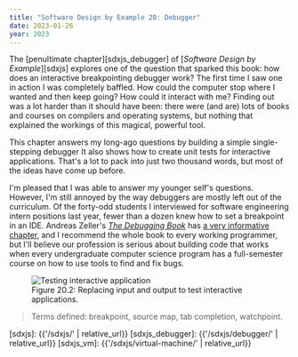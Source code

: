 ```yaml
---
title: "Software Design by Example 20: Debugger"
date: 2023-01-26
year: 2023
---
```


The [penultimate chapter][sdxjs_debugger] of [*Software Design by Example*][sdxjs]
explores one of the question that sparked this book:
how does an interactive breakpointing debugger work?
The first time I saw one in action I was completely baffled.
How could the computer stop where I wanted and then keep going?
How could it interact with me?
Finding out was a lot harder than it should have been:
there were (and are) lots of books and courses on compilers and operating systems,
but nothing that explained the workings of this magical, powerful tool.

This chapter answers my long-ago questions by building a simple single-stepping debugger
It also shows how to create unit tests for interactive applications.
That's a lot to pack into just two thousand words,
but most of the ideas have come up before.

I'm pleased that I was able to answer my younger self's questions.
However,
I'm still annoyed by the way debuggers are mostly left out of the curriculum.
Of the forty-odd students I interviewed for software engineering intern positions last year,
fewer than a dozen knew how to set a breakpoint in an IDE.
Andreas Zeller's [*The Debugging Book*][debugging_book] has [a very informative chapter][debugging_chapter],
and I recommend the whole book to every working programmer,
but I'll believe our profession is serious about building code that works
when every undergraduate computer science program has a full-semester course
on how to use tools to find and fix bugs.

<figure id="debugger-test-interact" class="center">
  <img src="{{'/sdxjs/debugger/test-interact.svg' | relative_url}}" alt="Testing interactive application" class="centered">
  <figcaption>Figure 20.2: Replacing input and output to test interactive applications.</figcaption>
</figure>

> Terms defined: breakpoint, source map, tab completion, watchpoint.

[debugging_book]: https://www.debuggingbook.org/
[debugging_chapter]: https://www.debuggingbook.org/html/Debugger.html
[sdxjs]: {{'/sdxjs/' | relative_url}}
[sdxjs_debugger]: {{'/sdxjs/debugger/' | relative_url}}
[sdxjs_vm]: {{'/sdxjs/virtual-machine/' | relative_url}}
